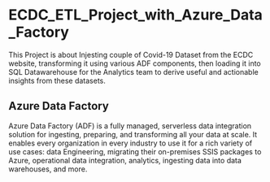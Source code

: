# ECDC_ETL_Project_with_Azure_Data_Factory
This Project is about Injesting couple of Covid-19 Dataset from the ECDC website, transforming it using various ADF components, then loading it into SQL Datawarehouse for the Analytics team to derive useful and actionable insights from these datasets.

## Azure Data Factory
Azure Data Factory (ADF) is a fully managed, serverless data integration solution for ingesting, preparing, and transforming all your data at scale. It enables every organization in every industry to use it for a rich variety of use cases: data Engineering, migrating their on-premises SSIS packages to Azure, operational data integration, analytics, ingesting data into data warehouses, and more.
